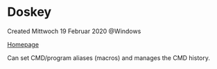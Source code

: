 # Doskey
Created Mittwoch 19 Februar 2020
@Windows

[Homepage](https://docs.microsoft.com/en-us/previous-versions/windows/it-pro/windows-server-2012-R2-and-2012/cc753867(v=ws.11))

Can set CMD/program aliases (macros) and manages the CMD history.

